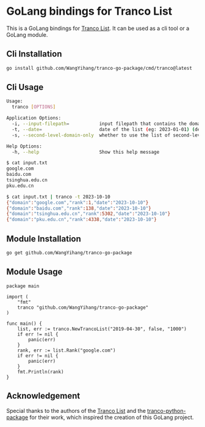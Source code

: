 # GoLang bindings for Tranco List

This is a GoLang bindings for [Tranco List](https://tranco-list.eu/). It can be used as a cli tool or a GoLang module.

## Cli Installation

```bash
go install github.com/WangYihang/tranco-go-package/cmd/tranco@latest
```

## Cli Usage

```bash
Usage:
  tranco [OPTIONS]

Application Options:
  -i, --input-filepath=           input filepath that contains the domains to be queried (default: -)
  -t, --date=                     date of the list (eg: 2023-01-01) (default: 2020-01-01)
  -s, --second-level-domain-only  whether to use the list of second-level domains (default: false)

Help Options:
  -h, --help                      Show this help message
```

```bash
$ cat input.txt                                                    
google.com
baidu.com
tsinghua.edu.cn
pku.edu.cn

$ cat input.txt | tranco -t 2023-10-10
{"domain":"google.com","rank":1,"date":"2023-10-10"}
{"domain":"baidu.com","rank":138,"date":"2023-10-10"}
{"domain":"tsinghua.edu.cn","rank":5302,"date":"2023-10-10"}
{"domain":"pku.edu.cn","rank":4338,"date":"2023-10-10"}
```

## Module Installation

```bash
go get github.com/WangYihang/tranco-go-package
```

## Module Usage

```golang
package main

import (
	"fmt"
	tranco "github.com/WangYihang/tranco-go-package"
)

func main() {
	list, err := tranco.NewTrancoList("2019-04-30", false, "1000")
	if err != nil {
		panic(err)
	}
	rank, err := list.Rank("google.com")
	if err != nil {
		panic(err)
	}
	fmt.Println(rank)
}
```

## Acknowledgement

Special thanks to the authors of the [Tranco List](https://tranco-list.eu/) and the [tranco-python-package](https://github.com/DistriNet/tranco-python-package) for their work, which inspired the creation of this GoLang project.